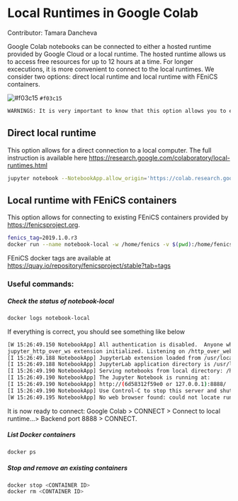   # Local Runtimes in Google Colab
  Contributor: Tamara Dancheva
  
  Google Colab notebooks can be connected to either a hosted runtime provided by Google Cloud or a local runtime. The hosted runtime allows us to access free resources for up to 12 hours at a time. For longer excecutions, it is more convenient to connect to the local runtimes. We consider two options: direct local runtime and local runtime with FEniCS containers.

![#f03c15](https://placehold.it/15/f03c15/000000?text=+) `#f03c15`

```diff
WARNINGS: It is very important to know that this option allows you to execute code on your local hardware and have access to your local file system. Please be careful when removing folders or files.
```  
  ## Direct local runtime
  This option allows for a direct connection to a local computer. The full instruction is available here https://research.google.com/colaboratory/local-runtimes.html
  ```bash
  jupyter notebook --NotebookApp.allow_origin='https://colab.research.google.com' --port=8886 --NotebookApp.port_retries=0
  ```
  ## Local runtime with FEniCS containers
  This option allows for connecting to existing FEniCS containers provided by https://fenicsproject.org.
  ```bash
  fenics_tag=2019.1.0.r3
  docker run --name notebook-local -w /home/fenics -v $(pwd):/home/fenics/shared -ti -d -p 127.0.0.1:8888:8888 quay.io/fenicsproject/stable:${fenics_tag} "sudo pip install jupyter_http_over_ws; sudo apt-get install -y gmsh; jupyter serverextension enable --py jupyter_http_over_ws; jupyter-notebook --ip=0.0.0.0 --NotebookApp.allow_origin='https://colab.research.google.com' --NotebookApp.port_retries=0 --NotebookApp.allow_root=True --NotebookApp.disable_check_xsrf=True --NotebookApp.token='' --NotebookApp.password='' --port=8888"
  ```
  FEniCS docker tags are available at https://quay.io/repository/fenicsproject/stable?tab=tags
  
  ### Useful commands:
  
  ##### Check the status of notebook-local
  ```bash
  docker logs notebook-local
  ```
  If everything is correct, you should see something like below
  ```bash
  [W 15:26:49.150 NotebookApp] All authentication is disabled.  Anyone who can connect to this server will be able to run code. 
  jupyter_http_over_ws extension initialized. Listening on /http_over_websocket
  [I 15:26:49.188 NotebookApp] JupyterLab extension loaded from /usr/local/lib/python3.6/dist-packages/jupyterlab
  [I 15:26:49.188 NotebookApp] JupyterLab application directory is /usr/local/share/jupyter/lab
  [I 15:26:49.190 NotebookApp] Serving notebooks from local directory: /home/fenics
  [I 15:26:49.190 NotebookApp] The Jupyter Notebook is running at:
  [I 15:26:49.190 NotebookApp] http://(6d58312f59e0 or 127.0.0.1):8888/
  [I 15:26:49.190 NotebookApp] Use Control-C to stop this server and shut down all kernels (twice to skip confirmation).
  [W 15:26:49.195 NotebookApp] No web browser found: could not locate runnable browser.
  ```
 It is now ready to connect: Google Colab > CONNECT > Connect to local runtime...> Backend port 8888 > CONNECT.
 
 ##### List Docker containers
  ```bash
  docker ps
  ```
 ##### Stop and remove an existing containers
  ```bash
  docker stop <CONTAINER ID>
  docker rm <CONTAINER ID>
  ```
